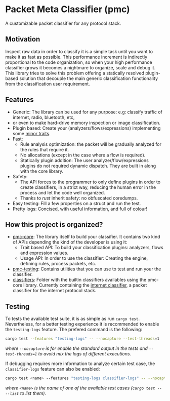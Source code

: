 # Packet Meta Classifier (pmc)
A customizable packet classifier for any protocol stack.

## Motivation
Inspect raw data in order to classify it is a simple task until you want to make it as fast as possible.
This performance increment is indirectly proportional to the code organization,
so when your high performance classifier grows it becomes a nightmare to organize, scale and debug it.
This library tries to solve this problem offering a statically resolved plugin-based solution
that decouple the main generic classification functionality from the classification user requirement.

## Features
- Generic: The library can be used for any purpose: e.g: classify traffic of internet, radio, bluetooth, etc,
- or even to make hard-drive memory inspection or image classification.
- Plugin based: Create your (analyzers/flows/expressions) implementing some
  [minor traits](pmc-core/src/base).
- Fast:
  - Rule analysis optimization: the packet will be gradually analyzed for the rules that require it.
  - No allocations (except in the case where a flow is required).
  - Statically plugin addition: The user analyzer/flow/expressions plugins do not required dynamic dispatch.
    They are built in along with the core library.
- Safety:
  - The API forces to the programmer to only define plugins in order to create classifiers,
  in a strict way, reducing the human error in the process and let the code well organized.
  - Thanks to *rust* inherit safety: no obfuscated coredumps.
- Easy testing: Fill a few properties on a struct and run the test.
- Pretty logs: Concised, with useful information, and full of colour!

## How this project is organized?
- [pmc-core](pmc-core): The library itself to build your classifier.
It contains two kind of APIs depending the kind of the developer is using it:
    - Trait based API: To build your classification plugins: analyzers, flows and expression values.
    - Usage API: In order to use the classifier: Creating the engine, defining rules, process packets, etc.
- [pmc-testing](pmc-testing): Contains utilities that you can use to test and run your the classifier.
- [classifiers](classifiers): Folder with the builtin classifiers availables using the pmc-core library.
Currently containing the [internet classifier](classifiers/internet),
a packet classifier for the internet protocol stack.

## Testing
To tests the available test suite, it is as simple as run `cargo test`.
Nevertheless, for a better testing experience it is recommended to enable the `testing-logs` feature.
The prefered command is the following:
```sh
cargo test --features "testing-logs" -- --nocapture --test-threads=1
```
*where `--nocapture` is for enable the standard output in the tests
and `--test-threads=1` to avoid mix the logs of different executions.*

If debugging requires more information to analyze certain test case, the `classifier-logs` feature
can also be enabled:
```sh
cargo test <name> --features "testing-logs classifier-logs" -- --nocapture --test-threads=1
```

*where `<name>` is the name of one of the available test cases (`cargo test -- --list` to list them).*
